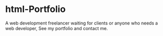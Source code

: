 # html-Portfolio
A web development freelancer waiting for clients or anyone who needs a web developer, See my portfolio and contact me.
